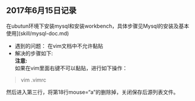 ##  2017年6月15日记录 
在ubutun环境下安装mysql和安装workbench，具体步骤见Mysql的安装及基本使用](skill/mysql-doc.md) 
* 遇到的问题：
在vim文档中不允许黏贴  
* 解决的步骤如下:  
**注意:**   
如果在vim里面右键不可以黏贴，进行如下操作：  
> vim .vimrc   

然后进入第三行，将第18行mouse=“a”的删除掉，关闭保存后源列表文件。
